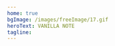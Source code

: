 ```yaml
---
home: true
bgImage: /images/freeImage/17.gif
heroText: VANILLA NOTE
tagline: 
---
```


<style module>
.overlay {
  height:100%;
  width:100%;
  background: rgba(0, 0, 0, 0.6);
}
</style>

<script>
export default {
  props: ['slot-key'],
  mounted () {
    function getRandomBgImage() {
      function getRandomInt(min, max) {
        min = Math.ceil(min);
        max = Math.floor(max);
        return Math.floor(Math.random() * (max - min) + min); //The maximum is exclusive and the minimum is inclusive
      }
      let index = getRandomInt(1, 53);
      return "url(/images/jpg/" + index + ".jpg)";
    };
    document.getElementsByClassName("hero")[0].style.backgroundImage = getRandomBgImage()
  }
}
</script>
